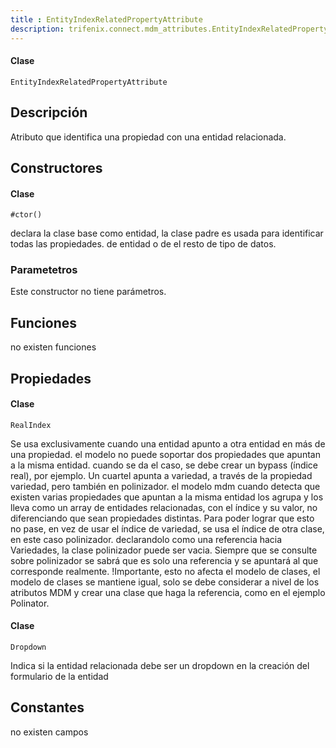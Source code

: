 ```yaml
---
title : EntityIndexRelatedPropertyAttribute
description: trifenix.connect.mdm_attributes.EntityIndexRelatedPropertyAttribute
---
```




<CodeBlock slots = 'heading, code' repeat = '1' languages = 'C#' />

#### Clase
```
EntityIndexRelatedPropertyAttribute
```

## Descripción
Atributo que identifica una propiedad con una entidad relacionada.
## Constructores


<CodeBlock slots = 'heading, code' repeat = '1' languages = 'C#' />

#### Clase
```
#ctor()
```


declara la clase base como entidad,
 la clase padre es usada para identificar todas las propiedades.
 de entidad o de el resto de tipo de datos.
### Parametetros
Este constructor no tiene parámetros.

## Funciones

no existen funciones

## Propiedades


<CodeBlock slots = 'heading, code' repeat = '1' languages = 'C#' />

#### Clase
```
RealIndex
```


Se usa exclusivamente cuando una entidad apunto a otra entidad en más de una propiedad.
el modelo no puede soportar dos propiedades que apuntan a la misma entidad.
cuando se da el caso, se debe crear un bypass (índice real), por ejemplo.
Un cuartel apunta a variedad, a través de la propiedad variedad, pero también en polinizador.
el modelo mdm cuando detecta que existen varias propiedades que apuntan a la misma entidad
los agrupa y los lleva como un array de entidades relacionadas, con el índice y su valor, no diferenciando que sean propiedades distintas.
Para poder lograr que esto no pase, en vez de usar el índice de variedad, se usa el índice de otra clase, en este caso polinizador.
declarandolo como una referencia hacia Variedades, la clase polinizador puede ser vacia.
Siempre que se consulte sobre polinizador se sabrá que es solo una referencia
y se apuntará al que corresponde realmente.
!Importante, esto no afecta el modelo de clases, el modelo de clases se mantiene igual, solo se debe considerar a nivel de los atributos MDM
y crear una clase que haga la referencia, como en el ejemplo Polinator.

<CodeBlock slots = 'heading, code' repeat = '1' languages = 'C#' />

#### Clase
```
Dropdown
```


Indica si la entidad relacionada debe ser un dropdown en 
la creación del formulario de la entidad
## Constantes
no existen campos

